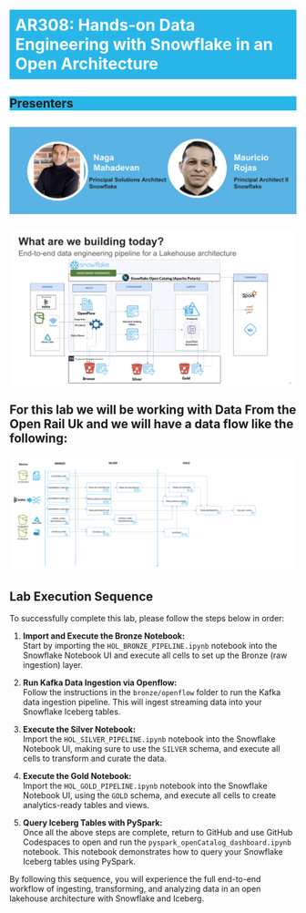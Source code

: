 <p style="background-color: #28b6e9">
<H1 style="background-color: #28b6e9; padding: 10px; color: white;"> AR308: Hands-on Data Engineering with Snowflake in an Open Architecture </H1>
</p>

<p style="background-color: #28b6e9; color: white;">
<h2 style="background-color: #28b6e9;">Presenters<h2>
<img src="./img/presenters.png">
</p>

![WhatAreWeBuilding](./img/what_are_we_building.png)

For this lab we will be working with Data From the Open Rail Uk and we will have a data flow like the following:

![DataFlow](./img/dataflow.png)


## Lab Execution Sequence

To successfully complete this lab, please follow the steps below in order:

1. **Import and Execute the Bronze Notebook:**  
   Start by importing the `HOL_BRONZE_PIPELINE.ipynb` notebook into the Snowflake Notebook UI and execute all cells to set up the Bronze (raw ingestion) layer.

2. **Run Kafka Data Ingestion via Openflow:**  
   Follow the instructions in the `bronze/openflow` folder to run the Kafka data ingestion pipeline. This will ingest streaming data into your Snowflake Iceberg tables.

3. **Execute the Silver Notebook:**  
   Import the `HOL_SILVER_PIPELINE.ipynb` notebook into the Snowflake Notebook UI, making sure to use the `SILVER` schema, and execute all cells to transform and curate the data.

4. **Execute the Gold Notebook:**  
   Import the `HOL_GOLD_PIPELINE.ipynb` notebook into the Snowflake Notebook UI, using the `GOLD` schema, and execute all cells to create analytics-ready tables and views.

5. **Query Iceberg Tables with PySpark:**  
   Once all the above steps are complete, return to GitHub and use GitHub Codespaces to open and run the `pyspark_openCatalog_dashboard.ipynb` notebook. This notebook demonstrates how to query your Snowflake Iceberg tables using PySpark.

By following this sequence, you will experience the full end-to-end workflow of ingesting, transforming, and analyzing data in an open lakehouse architecture with Snowflake and Iceberg.
